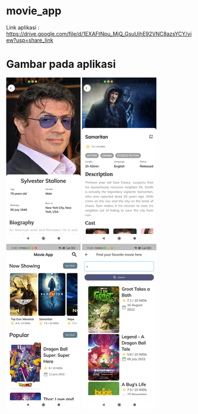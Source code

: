 # movie_app

Link aplikasi : https://drive.google.com/file/d/1EXAFtNpu_MjQ_GsuUihE92VNC8azsYCY/view?usp=share_link

# Gambar pada aplikasi

![Img 1](screenshot/1.png)
![Img 1](screenshot/2.png)
![Img 1](screenshot/3.png)
![Img 1](screenshot/4.png)
